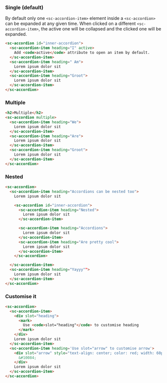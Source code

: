 ### Single (default)

By default only one `<sc-accordion-item>` element inside a `<sc-accordion>` can be expanded at any given time. When clicked on a different `<sc-accordion-item>`, the active one will be collapsed and the clicked one will be expanded.

```html
<sc-accordion id="inner-accordion">
  <sc-accordion-item heading="I" active>
    Add <code>active</code> attribute to open an item by default.
  </sc-accordion-item>
  <sc-accordion-item heading=" Am">
    Lorem ipsum dolor sit
  </sc-accordion-item>
  <sc-accordion-item heading="Groot">
    Lorem ipsum dolor sit
  </sc-accordion-item>
</sc-accordion>
```

### Multiple
```html
<h2>Multiple</h2>
<sc-accordion multiple>
  <sc-accordion-item heading="We">
    Lorem ipsum dolor sit
  </sc-accordion-item>
  <sc-accordion-item heading="Are">
    Lorem ipsum dolor sit
  </sc-accordion-item>
  <sc-accordion-item heading="Groot">
    Lorem ipsum dolor sit
  </sc-accordion-item>
</sc-accordion>
```

### Nested
```html
<sc-accordion>
  <sc-accordion-item heading="Accordions can be nested too">
    Lorem ipsum dolor sit

    <sc-accordion id="inner-accordion">
      <sc-accordion-item heading="Nested">
        Lorem ipsum dolor sit
      </sc-accordion-item>

      <sc-accordion-item heading="Accordions">
        Lorem ipsum dolor sit
      </sc-accordion-item>
      <sc-accordion-item heading="Are pretty cool">
        Lorem ipsum dolor sit
      </sc-accordion-item>
    </sc-accordion>

  </sc-accordion-item>
  <sc-accordion-item heading="Yayyy"">
    Lorem ipsum dolor sit
  </sc-accordion-item>
</sc-accordion>
```


### Customise it
```html
<sc-accordion>
  <sc-accordion-item>
    <div slot="heading">
      <mark>
        Use <code>slot="heading"</code> to customise heading
      </mark>
    </div>
    Lorem ipsum dolor sit
  </sc-accordion-item>
  <sc-accordion-item heading='Use slot="arrow" to customise arrow'>
    <div slot="arrow" style="text-align: center; color: red; width: 60px; height: 60px; font-size: 60px; line-height: 60px">
      &#10084;
    </div>
    Lorem ipsum dolor sit
  </sc-accordion-item>
</sc-accordion>
```